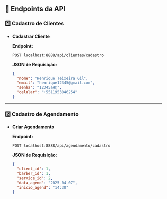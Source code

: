 ## 📡 Endpoints da API

### 1️⃣ Cadastro de Clientes
- **Cadastrar Cliente**

  **Endpoint:**
  ```
  POST localhost:8888/api/clientes/cadastro
  ```

  **JSON de Requisição:**
  ```json
  {
    "nome": "Henrique Teixeira Gil",
    "email": "henrique12345@gmail.com",
    "senha": "12345aH@",
    "celular": "+5511953846254"
  }
  ```

---

### 2️⃣ Cadastro de Agendamento
- **Criar Agendamento**

  **Endpoint:**
  ```
  POST localhost:8888/api/agendamento/cadastro
  ```

  **JSON de Requisição:**
  ```json
  {
    "client_id": 1,
    "barber_id": 1,
    "service_id": 2,
    "data_agend": "2025-04-07",
    "inicio_agend": "14:30"
  }
  ```